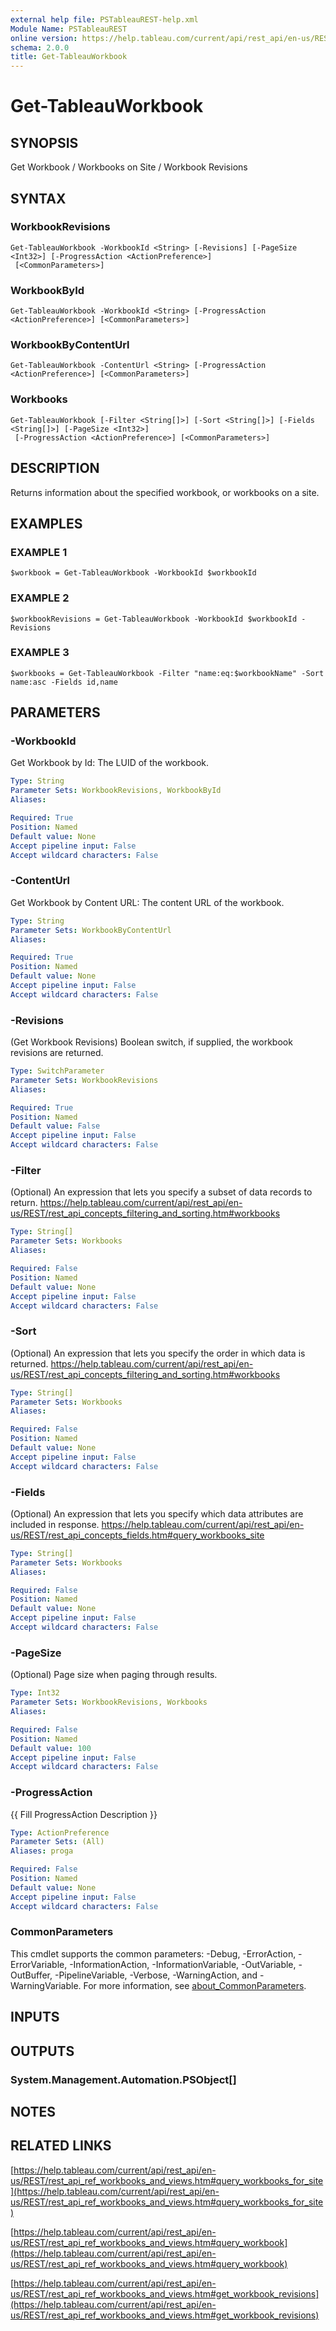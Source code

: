 ```yaml
---
external help file: PSTableauREST-help.xml
Module Name: PSTableauREST
online version: https://help.tableau.com/current/api/rest_api/en-us/REST/rest_api_ref_workbooks_and_views.htm#query_workbooks_for_site
schema: 2.0.0
title: Get-TableauWorkbook
---
```


# Get-TableauWorkbook

## SYNOPSIS
Get Workbook / Workbooks on Site / Workbook Revisions

## SYNTAX

### WorkbookRevisions
```
Get-TableauWorkbook -WorkbookId <String> [-Revisions] [-PageSize <Int32>] [-ProgressAction <ActionPreference>]
 [<CommonParameters>]
```

### WorkbookById
```
Get-TableauWorkbook -WorkbookId <String> [-ProgressAction <ActionPreference>] [<CommonParameters>]
```

### WorkbookByContentUrl
```
Get-TableauWorkbook -ContentUrl <String> [-ProgressAction <ActionPreference>] [<CommonParameters>]
```

### Workbooks
```
Get-TableauWorkbook [-Filter <String[]>] [-Sort <String[]>] [-Fields <String[]>] [-PageSize <Int32>]
 [-ProgressAction <ActionPreference>] [<CommonParameters>]
```

## DESCRIPTION
Returns information about the specified workbook, or workbooks on a site.

## EXAMPLES

### EXAMPLE 1
```
$workbook = Get-TableauWorkbook -WorkbookId $workbookId
```

### EXAMPLE 2
```
$workbookRevisions = Get-TableauWorkbook -WorkbookId $workbookId -Revisions
```

### EXAMPLE 3
```
$workbooks = Get-TableauWorkbook -Filter "name:eq:$workbookName" -Sort name:asc -Fields id,name
```

## PARAMETERS

### -WorkbookId
Get Workbook by Id: The LUID of the workbook.

```yaml
Type: String
Parameter Sets: WorkbookRevisions, WorkbookById
Aliases:

Required: True
Position: Named
Default value: None
Accept pipeline input: False
Accept wildcard characters: False
```

### -ContentUrl
Get Workbook by Content URL: The content URL of the workbook.

```yaml
Type: String
Parameter Sets: WorkbookByContentUrl
Aliases:

Required: True
Position: Named
Default value: None
Accept pipeline input: False
Accept wildcard characters: False
```

### -Revisions
(Get Workbook Revisions) Boolean switch, if supplied, the workbook revisions are returned.

```yaml
Type: SwitchParameter
Parameter Sets: WorkbookRevisions
Aliases:

Required: True
Position: Named
Default value: False
Accept pipeline input: False
Accept wildcard characters: False
```

### -Filter
(Optional)
An expression that lets you specify a subset of data records to return.
https://help.tableau.com/current/api/rest_api/en-us/REST/rest_api_concepts_filtering_and_sorting.htm#workbooks

```yaml
Type: String[]
Parameter Sets: Workbooks
Aliases:

Required: False
Position: Named
Default value: None
Accept pipeline input: False
Accept wildcard characters: False
```

### -Sort
(Optional)
An expression that lets you specify the order in which data is returned.
https://help.tableau.com/current/api/rest_api/en-us/REST/rest_api_concepts_filtering_and_sorting.htm#workbooks

```yaml
Type: String[]
Parameter Sets: Workbooks
Aliases:

Required: False
Position: Named
Default value: None
Accept pipeline input: False
Accept wildcard characters: False
```

### -Fields
(Optional)
An expression that lets you specify which data attributes are included in response.
https://help.tableau.com/current/api/rest_api/en-us/REST/rest_api_concepts_fields.htm#query_workbooks_site

```yaml
Type: String[]
Parameter Sets: Workbooks
Aliases:

Required: False
Position: Named
Default value: None
Accept pipeline input: False
Accept wildcard characters: False
```

### -PageSize
(Optional) Page size when paging through results.

```yaml
Type: Int32
Parameter Sets: WorkbookRevisions, Workbooks
Aliases:

Required: False
Position: Named
Default value: 100
Accept pipeline input: False
Accept wildcard characters: False
```

### -ProgressAction
{{ Fill ProgressAction Description }}

```yaml
Type: ActionPreference
Parameter Sets: (All)
Aliases: proga

Required: False
Position: Named
Default value: None
Accept pipeline input: False
Accept wildcard characters: False
```

### CommonParameters
This cmdlet supports the common parameters: -Debug, -ErrorAction, -ErrorVariable, -InformationAction, -InformationVariable, -OutVariable, -OutBuffer, -PipelineVariable, -Verbose, -WarningAction, and -WarningVariable. For more information, see [about_CommonParameters](http://go.microsoft.com/fwlink/?LinkID=113216).

## INPUTS

## OUTPUTS

### System.Management.Automation.PSObject[]
## NOTES

## RELATED LINKS

[https://help.tableau.com/current/api/rest_api/en-us/REST/rest_api_ref_workbooks_and_views.htm#query_workbooks_for_site](https://help.tableau.com/current/api/rest_api/en-us/REST/rest_api_ref_workbooks_and_views.htm#query_workbooks_for_site)

[https://help.tableau.com/current/api/rest_api/en-us/REST/rest_api_ref_workbooks_and_views.htm#query_workbook](https://help.tableau.com/current/api/rest_api/en-us/REST/rest_api_ref_workbooks_and_views.htm#query_workbook)

[https://help.tableau.com/current/api/rest_api/en-us/REST/rest_api_ref_workbooks_and_views.htm#get_workbook_revisions](https://help.tableau.com/current/api/rest_api/en-us/REST/rest_api_ref_workbooks_and_views.htm#get_workbook_revisions)


